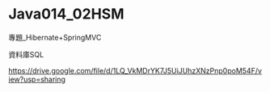 # Java014_02HSM
專題_Hibernate+SpringMVC

資料庫SQL

https://drive.google.com/file/d/1LQ_VkMDrYK7J5UiJUhzXNzPnp0poM54F/view?usp=sharing
